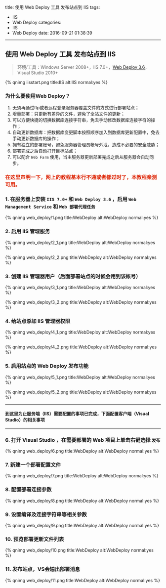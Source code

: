 title: 使用 Web Deploy 工具 发布站点到 IIS
tags:
  - IIS
  - Web Deploy
categories:
  - IIS
  - Web Deploy
date: 2016-09-21 01:38:39
---


## 使用 Web Deploy 工具 发布站点到 IIS

> 环境/工具：Windows Server 2008+，IIS 7.0+，[Web Deploy 3.6][0]，Visual Studio 2010+

{% qnimg iisstart.png title:IIS alt:IIS normal:yes %}

### 为什么要使用Web Deploy？

1. 无须再通过ftp或者远程登录服务器覆盖文件的方式进行部署站点；
2. 增量部署：只更新有差异的文件，避免了全站文件的更新；
3. 可以方便快捷的切换数据库连接字符串，免去手动修改数据库连接字符的操作；
4. 自动更新数据库：把数据库变更脚本按照顺序加入到数据库更新配置中，免去手动更新数据库的操作；
4. 拥有独立的部署账号，避免服务器管理员帐号外泄，造成不必要的安全威胁；
5. 部署完成之后自动打开目标站点；
6. 可以配合 `Web Farm` 使用，当主服务器更新部署完成之后从服务器会自动同步。

### <font color="#D20">在这里声明一下，网上的教程基本行不通或者都过时了，本教程亲测可用。</font>

### 1. 在服务器上安装 `IIS 7.0+` 和 `Web Deploy 3.6` ，启用 `Web Management Service` 和 `Web 部署代理任务`

{% qnimg web_deploy/1.png title:WebDeploy alt:WebDeploy normal:yes %}

### 2. 启用 IIS 管理服务

{% qnimg web_deploy/2_1.png title:WebDeploy alt:WebDeploy normal:yes %}

{% qnimg web_deploy/2_2.png title:WebDeploy alt:WebDeploy normal:yes %}

### 3. 创建 IIS 管理器用户（后面部署站点的时候会用到该帐号） 

{% qnimg web_deploy/3_1.png title:WebDeploy alt:WebDeploy normal:yes %}

{% qnimg web_deploy/3_2.png title:WebDeploy alt:WebDeploy normal:yes %}

### 4. 给站点添加 IIS 管理器权限 

{% qnimg web_deploy/4_1.png title:WebDeploy alt:WebDeploy normal:yes %}

{% qnimg web_deploy/4_2.png title:WebDeploy alt:WebDeploy normal:yes %}

### 5. 启用站点的 Web Deploy 发布功能

{% qnimg web_deploy/5_1.png title:WebDeploy alt:WebDeploy normal:yes %}

{% qnimg web_deploy/5_2.png title:WebDeploy alt:WebDeploy normal:yes %}

---
#### 到这里为止服务端（IIS）需要配置的事项已完成，下面配置客户端（Visual Studio）的相关事项

---

### 6. 打开 Visual Studio ，在需要部署的 Web 项目上单击右键选择 `发布`

{% qnimg web_deploy/6.png title:WebDeploy alt:WebDeploy normal:yes %}

### 7. 新建一个部署配置文件

{% qnimg web_deploy/7.png title:WebDeploy alt:WebDeploy normal:yes %}

### 8. 配置部署连接参数

{% qnimg web_deploy/8.png title:WebDeploy alt:WebDeploy normal:yes %}

### 9. 设置编译及连接字符串等相关参数

{% qnimg web_deploy/9.png title:WebDeploy alt:WebDeploy normal:yes %}

### 10. 预览部署更新文件列表

{% qnimg web_deploy/10.png title:WebDeploy alt:WebDeploy normal:yes %}

### 11. 发布站点，VS会输出部署消息

{% qnimg web_deploy/11.png title:WebDeploy alt:WebDeploy normal:yes %}

[0]:https://www.microsoft.com/zh-cn/download/details.aspx?id=43717
